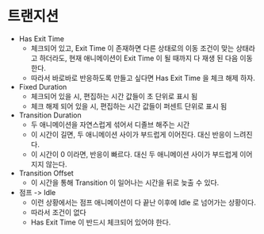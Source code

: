 # 트랜지션

- Has Exit Time
  - 체크되어 있고, Exit Time 이 존재하면 다른 상태로의 이동 조건이 맞는 상태라고 하더라도, 현재 애니메이션이 Exit Time 이 될 때까지 다 재생 된 다음 이동한다.
  - 따라서 바로바로 반응하도록 만들고 싶다면 Has Exit Time 을 체크 해제 하자.
- Fixed Duration
  - 체크되어 있을 시, 편집하는 시간 값들이 초 단위로 표시 됨
  - 체크 해제 되어 있을 시, 편집하는 시간 값들이 퍼센트 단위로 표시 됨
- Transition Duration
  - 두 애니메이션을 자연스럽게 섞어서 디졸브 해주는 시간
  - 이 시간이 길면, 두 애니메이션 사이가 부드럽게 이어진다. 대신 반응이 느려진다.
  - 이 시간이 0 이라면, 반응이 빠르다. 대신 두 애니메이션 사이가 부드럽게 이어지지 않는다.
- Transition Offset
  - 이 시간을 통해 Transition 이 일어나는 시간을 뒤로 늦출 수 있다.
- 점프 -> Idle
  - 이런 상황에서는 점프 애니메이션이 다 끝난 이후에 Idle 로 넘어가는 상황이다.
  - 따라서 조건이 없다
  - Has Exit Time 이 반드시 체크되어 있어야 한다.